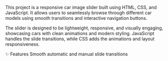 This project is a responsive car image slider built using HTML, CSS, and JavaScript. 
It allows users to seamlessly browse through different car models using smooth transitions and interactive navigation buttons.

The slider is designed to be lightweight, responsive, and visually engaging, showcasing cars with clean animations and modern styling. 
JavaScript handles the slide transitions, while CSS adds the animations and layout responsiveness.

✨ Features
Smooth automatic and manual slide transitions
